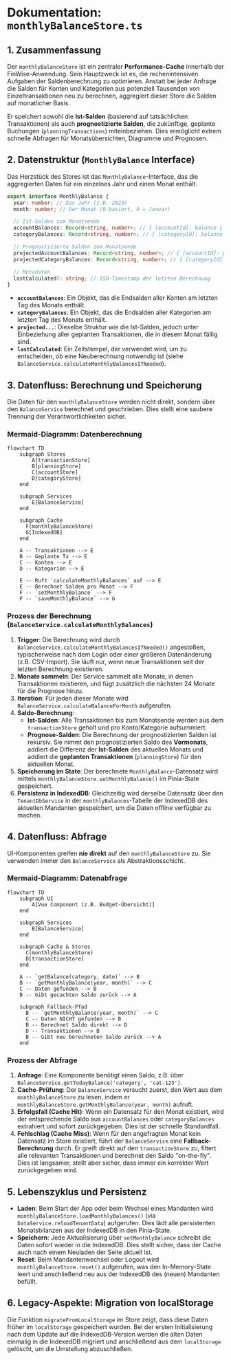 # Dokumentation: `monthlyBalanceStore.ts`

## 1. Zusammenfassung

Der `monthlyBalanceStore` ist ein zentraler **Performance-Cache** innerhalb der FinWise-Anwendung. Sein Hauptzweck ist es, die rechenintensiven Aufgaben der Saldenberechnung zu optimieren. Anstatt bei jeder Anfrage die Salden für Konten und Kategorien aus potenziell Tausenden von Einzeltransaktionen neu zu berechnen, aggregiert dieser Store die Salden auf monatlicher Basis.

Er speichert sowohl die **Ist-Salden** (basierend auf tatsächlichen Transaktionen) als auch **prognostizierte Salden**, die zukünftige, geplante Buchungen (`planningTransactions`) miteinbeziehen. Dies ermöglicht extrem schnelle Abfragen für Monatsübersichten, Diagramme und Prognosen.

## 2. Datenstruktur (`MonthlyBalance` Interface)

Das Herzstück des Stores ist das `MonthlyBalance`-Interface, das die aggregierten Daten für ein einzelnes Jahr und einen Monat enthält.

```typescript
export interface MonthlyBalance {
  year: number; // Das Jahr (z.B. 2023)
  month: number; // Der Monat (0-basiert, 0 = Januar)

  // Ist-Salden zum Monatsende
  accountBalances: Record<string, number>; // { [accountId]: balance }
  categoryBalances: Record<string, number>; // { [categoryId]: balance }

  // Prognostizierte Salden zum Monatsende
  projectedAccountBalances: Record<string, number>; // { [accountId]: projectedBalance }
  projectedCategoryBalances: Record<string, number>; // { [categoryId]: projectedBalance }

  // Metadaten
  lastCalculated?: string; // ISO-Timestamp der letzten Berechnung
}
```

- **`accountBalances`**: Ein Objekt, das die Endsalden aller Konten am letzten Tag des Monats enthält.
- **`categoryBalances`**: Ein Objekt, das die Endsalden aller Kategorien am letzten Tag des Monats enthält.
- **`projected...`**: Dieselbe Struktur wie die Ist-Salden, jedoch unter Einbeziehung aller geplanten Transaktionen, die in diesem Monat fällig sind.
- **`lastCalculated`**: Ein Zeitstempel, der verwendet wird, um zu entscheiden, ob eine Neuberechnung notwendig ist (siehe `BalanceService.calculateMonthlyBalancesIfNeeded`).

## 3. Datenfluss: Berechnung und Speicherung

Die Daten für den `monthlyBalanceStore` werden nicht direkt, sondern über den `BalanceService` berechnet und geschrieben. Dies stellt eine saubere Trennung der Verantwortlichkeiten sicher.

### Mermaid-Diagramm: Datenberechnung

```mermaid
flowchart TD
    subgraph Stores
        A[transactionStore]
        B[planningStore]
        C[accountStore]
        D[categoryStore]
    end

    subgraph Services
        E[BalanceService]
    end

    subgraph Cache
      F(monthlyBalanceStore)
      G[IndexedDB]
    end

    A -- Transaktionen --> E
    B -- Geplante Tx --> E
    C -- Konten --> E
    D -- Kategorien --> E

    E -- Ruft `calculateMonthlyBalances` auf --> E
    E -- Berechnet Salden pro Monat --> F
    F -- `setMonthlyBalance` --> F
    F -- `saveMonthlyBalance` --> G
```

### Prozess der Berechnung (`BalanceService.calculateMonthlyBalances`)

1.  **Trigger**: Die Berechnung wird durch `BalanceService.calculateMonthlyBalancesIfNeeded()` angestoßen, typischerweise nach dem Login oder einer größeren Datenänderung (z.B. CSV-Import). Sie läuft nur, wenn neue Transaktionen seit der letzten Berechnung existieren.
2.  **Monate sammeln**: Der Service sammelt alle Monate, in denen Transaktionen existieren, und fügt zusätzlich die nächsten 24 Monate für die Prognose hinzu.
3.  **Iteration**: Für jeden dieser Monate wird `BalanceService.calculateBalanceForMonth` aufgerufen.
4.  **Saldo-Berechnung**:
    *   **Ist-Salden**: Alle Transaktionen bis zum Monatsende werden aus dem `transactionStore` geholt und pro Konto/Kategorie aufsummiert.
    *   **Prognose-Salden**: Die Berechnung der prognostizierten Salden ist rekursiv. Sie nimmt den prognostizierten Saldo des **Vormonats**, addiert die Differenz der **Ist-Salden** des aktuellen Monats und addiert die **geplanten Transaktionen** (`planningStore`) für den aktuellen Monat.
5.  **Speicherung im State**: Der berechnete `MonthlyBalance`-Datensatz wird mittels `monthlyBalanceStore.setMonthlyBalance()` im Pinia-State gespeichert.
6.  **Persistenz in IndexedDB**: Gleichzeitig wird derselbe Datensatz über den `TenantDbService` in der `monthlyBalances`-Tabelle der IndexedDB des aktuellen Mandanten gespeichert, um die Daten offline verfügbar zu machen.

## 4. Datenfluss: Abfrage

UI-Komponenten greifen **nie direkt** auf den `monthlyBalanceStore` zu. Sie verwenden immer den `BalanceService` als Abstraktionsschicht.

### Mermaid-Diagramm: Datenabfrage

```mermaid
flowchart TD
    subgraph UI
        A[Vue Component (z.B. Budget-Übersicht)]
    end

    subgraph Services
        B[BalanceService]
    end

    subgraph Cache & Stores
      C(monthlyBalanceStore)
      D[transactionStore]
    end

    A -- `getBalance(category, date)` --> B
    B -- `getMonthlyBalance(year, month)` --> C
    C -- Daten gefunden --> B
    B -- Gibt gecachten Saldo zurück --> A

    subgraph Fallback-Pfad
      B -- `getMonthlyBalance(year, month)` --> C
      C -- Daten NICHT gefunden --> B
      B -- Berechnet Saldo direkt --> D
      D -- Transaktionen --> B
      B -- Gibt neu berechneten Saldo zurück --> A
    end
```

### Prozess der Abfrage

1.  **Anfrage**: Eine Komponente benötigt einen Saldo, z.B. über `BalanceService.getTodayBalance('category', 'cat-123')`.
2.  **Cache-Prüfung**: Der `BalanceService` versucht zuerst, den Wert aus dem `monthlyBalanceStore` zu lesen, indem er `monthlyBalanceStore.getMonthlyBalance(year, month)` aufruft.
3.  **Erfolgsfall (Cache Hit)**: Wenn ein Datensatz für den Monat existiert, wird der entsprechende Saldo aus `accountBalances` oder `categoryBalances` extrahiert und sofort zurückgegeben. Dies ist der schnelle Standardfall.
4.  **Fehlschlag (Cache Miss)**: Wenn für den angefragten Monat kein Datensatz im Store existiert, führt der `BalanceService` eine **Fallback-Berechnung** durch. Er greift direkt auf den `transactionStore` zu, filtert alle relevanten Transaktionen und berechnet den Saldo "on-the-fly". Dies ist langsamer, stellt aber sicher, dass immer ein korrekter Wert zurückgegeben wird.

## 5. Lebenszyklus und Persistenz

-   **Laden**: Beim Start der App oder beim Wechsel eines Mandanten wird `monthlyBalanceStore.loadMonthlyBalances()` (via `DataService.reloadTenantData`) aufgerufen. Dies lädt alle persistenten Monatsbilanzen aus der IndexedDB in den Pinia-State.
-   **Speichern**: Jede Aktualisierung über `setMonthlyBalance` schreibt die Daten sofort wieder in die IndexedDB. Dies stellt sicher, dass der Cache auch nach einem Neuladen der Seite aktuell ist.
-   **Reset**: Beim Mandantenwechsel oder Logout wird `monthlyBalanceStore.reset()` aufgerufen, was den In-Memory-State leert und anschließend neu aus der IndexedDB des (neuen) Mandanten befüllt.

## 6. Legacy-Aspekte: Migration von localStorage

Die Funktion `migrateFromLocalStorage` im Store zeigt, dass diese Daten früher im `localStorage` gespeichert wurden. Bei der ersten Initialisierung nach dem Update auf die IndexedDB-Version werden die alten Daten einmalig in die IndexedDB migriert und anschließend aus dem `localStorage` gelöscht, um die Umstellung abzuschließen.
